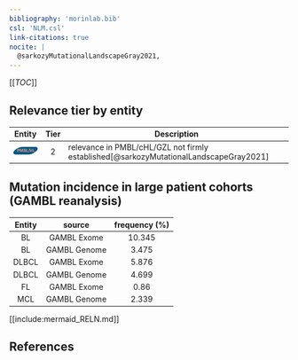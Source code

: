 ```yaml
---
bibliography: 'morinlab.bib'
csl: 'NLM.csl'
link-citations: true
nocite: |
  @sarkozyMutationalLandscapeGray2021, 
---
```


[[_TOC_]]




## Relevance tier by entity

|Entity|Tier|Description|
|:------:|:----:|--------------------------------------|
|![PMBL](images/icons/PMBL_tier2.png)|2|relevance in PMBL/cHL/GZL not firmly established[@sarkozyMutationalLandscapeGray2021]|


## Mutation incidence in large patient cohorts (GAMBL reanalysis)

|Entity|source |frequency (%)|
|:------:|:----:|:----:|
|BL|GAMBL Exome |10.345 |
|BL|GAMBL Genome |3.475 |
|DLBCL|GAMBL Exome |5.876 |
|DLBCL|GAMBL Genome |4.699 |
|FL|GAMBL Exome |0.86 |
|MCL|GAMBL Genome |2.339 |


[[include:mermaid_RELN.md]]

## References


